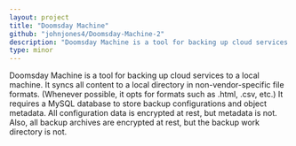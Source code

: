 ```yaml
---
layout: project
title: "Doomsday Machine"
github: "johnjones4/Doomsday-Machine-2"
description: "Doomsday Machine is a tool for backing up cloud services to a local machine."
type: minor
---
```


Doomsday Machine is a tool for backing up cloud services to a local machine. It syncs all content to a local directory in non-vendor-specific file formats. (Whenever possible, it opts for formats such as .html, .csv, etc.) It requires a MySQL database to store backup configurations and object metadata. All configuration data is encrypted at rest, but metadata is not. Also, all backup archives are encrypted at rest, but the backup work directory is not.
